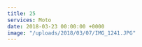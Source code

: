 ```yaml
---
title: 25
services: Moto
date: 2018-03-23 00:00:00 +0000
image: "/uploads/2018/03/07/IMG_1241.JPG"
---
```

